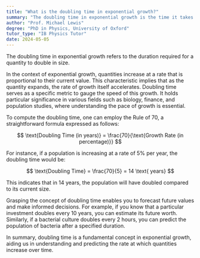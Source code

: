 ```yaml
---
title: "What is the doubling time in exponential growth?"
summary: "The doubling time in exponential growth is the time it takes for a quantity to double in size."
author: "Prof. Michael Lewis"
degree: "PhD in Physics, University of Oxford"
tutor_type: "IB Physics Tutor"
date: 2024-05-05
---
```


The doubling time in exponential growth refers to the duration required for a quantity to double in size.

In the context of exponential growth, quantities increase at a rate that is proportional to their current value. This characteristic implies that as the quantity expands, the rate of growth itself accelerates. Doubling time serves as a specific metric to gauge the speed of this growth. It holds particular significance in various fields such as biology, finance, and population studies, where understanding the pace of growth is essential.

To compute the doubling time, one can employ the Rule of 70, a straightforward formula expressed as follows:

$$ \text{Doubling Time (in years)} = \frac{70}{\text{Growth Rate (in percentage)}} $$

For instance, if a population is increasing at a rate of $5\%$ per year, the doubling time would be:

$$ \text{Doubling Time} = \frac{70}{5} = 14 \text{ years} $$

This indicates that in $14$ years, the population will have doubled compared to its current size.

Grasping the concept of doubling time enables you to forecast future values and make informed decisions. For example, if you know that a particular investment doubles every $10$ years, you can estimate its future worth. Similarly, if a bacterial culture doubles every $2$ hours, you can predict the population of bacteria after a specified duration.

In summary, doubling time is a fundamental concept in exponential growth, aiding us in understanding and predicting the rate at which quantities increase over time.
    